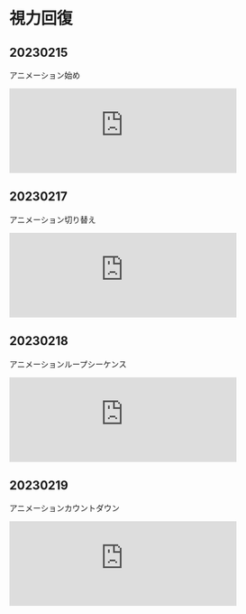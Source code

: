 # 視力回復

## 20230215
アニメーション始め
<iframe frameborder="no" border="0" marginwidth="0" scrolling="no" marginheight="0" width="80%" src="https://nkymut.github.io/nanika/data/20230215/index.html"></iframe>

## 20230217
アニメーション切り替え
<iframe frameborder="no" border="0" marginwidth="0" scrolling="no" marginheight="0" width="80%" src="https://nkymut.github.io/nanika/data/20230217/index.html"></iframe>

## 20230218
アニメーションループシーケンス
<iframe frameborder="no" border="0" marginwidth="0" scrolling="no" marginheight="0" width="80%" src="https://nkymut.github.io/nanika/data/20230218/index.html"></iframe>

## 20230219
アニメーションカウントダウン
<iframe frameborder="no" border="0" marginwidth="0" scrolling="no" marginheight="0" width="80%" src="https://nkymut.github.io/nanika/data/20230219/index.html"></iframe>